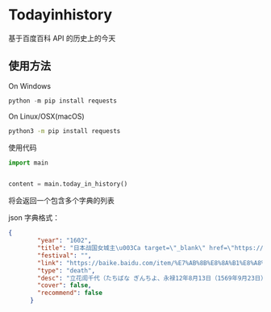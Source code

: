 # Todayinhistory
基于百度百科 API 的历史上的今天


## 使用方法

On Windows

```powershell
python -m pip install requests
```

On Linux/OSX(macOS)

```bash
python3 -m pip install requests
```

使用代码

```python
import main


content = main.today_in_history()
```


将会返回一个包含多个字典的列表

json 字典格式：
```json
{
        "year": "1602",
        "title": "日本战国女城主\u003Ca target=\"_blank\" href=\"https://baike.baidu.com/item/%E7%AB%8B%E8%8A%B1%E8%A8%9A%E5%8D%83%E4%BB%A3\"\u003E立花訚千代\u003C/a\u003E逝世",
        "festival": "",
        "link": "https://baike.baidu.com/item/%E7%AB%8B%E8%8A%B1%E8%A8%9A%E5%8D%83%E4%BB%A3",
        "type": "death",
        "desc": "立花訚千代（たちばな ぎんちよ、永禄12年8月13日（1569年9月23日）—\u003Ca target=\"_blank\" href=\"https://baike.baidu.com/item/%E5%BA%86%E9%95%BF\"\u003E庆长\u003C/a\u003E7年10月17日（1602年11月30日））是\u003Ca target=\"_blank\" href=\"https://baike.baidu.com/item/%E6%97%A5%E6%9C%AC%E6%88%98%E5%9B%BD%E6%97%B6%E4%BB%A3\"\u003E日本战国时代\u003C/a\u003E的女",
        "cover": false,
        "recommend": false
      }
```
